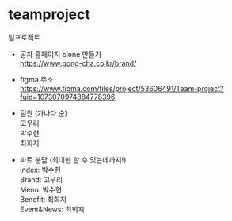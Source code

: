 # teamproject

팀프로젝트   
- 공차 홈페이지 clone 만들기   
https://www.gong-cha.co.kr/brand/   
- figma 주소   
https://www.figma.com/files/project/53606491/Team-project?fuid=1073070974884778396   

- 팀원 (가나다 순)   
고우리   
박수현   
최희지   

- 파트 분담 (최대한 할 수 있는데까지!)   
index: 박수현   
Brand: 고우리   
Menu: 박수현   
Benefit: 최희지   
Event&News: 최희지   
